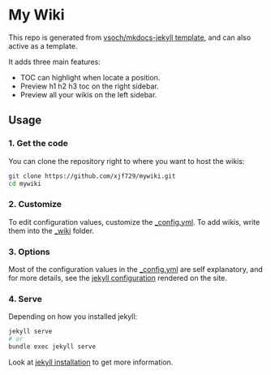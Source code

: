 # My Wiki

This repo is generated from [vsoch/mkdocs-jekyll template](https://github.com/vsoch/mkdocs-jekyll), and can also active as a template.

It adds three main features:

- TOC can highlight when locate a position.
- Preview h1 h2 h3 toc on the right sidebar.
- Preview all your wikis on the left sidebar.

## Usage

### 1. Get the code

You can clone the repository right to where you want to host the wikis:

```bash
git clone https://github.com/xjf729/mywiki.git
cd mywiki
```

### 2. Customize

To edit configuration values, customize the [_config.yml](https://github.com/xjf729/mywiki/blob/master/_config.yml).
To add wikis, write them into the [_wiki](https://github.com/xjf729/mywiki/tree/master/_wiki) folder. 

### 3. Options

Most of the configuration values in the [_config.yml](https://github.com/xjf729/mywiki/blob/master/_config.yml) are self explanatory,
and for more details, see the [jekyll configuration](https://jekyllrb.com/docs/configuration/)
rendered on the site.

### 4. Serve

Depending on how you installed jekyll:

```bash
jekyll serve
# or
bundle exec jekyll serve
```

Look at [jekyll installation](https://jekyllrb.com/docs/) to get more information.
